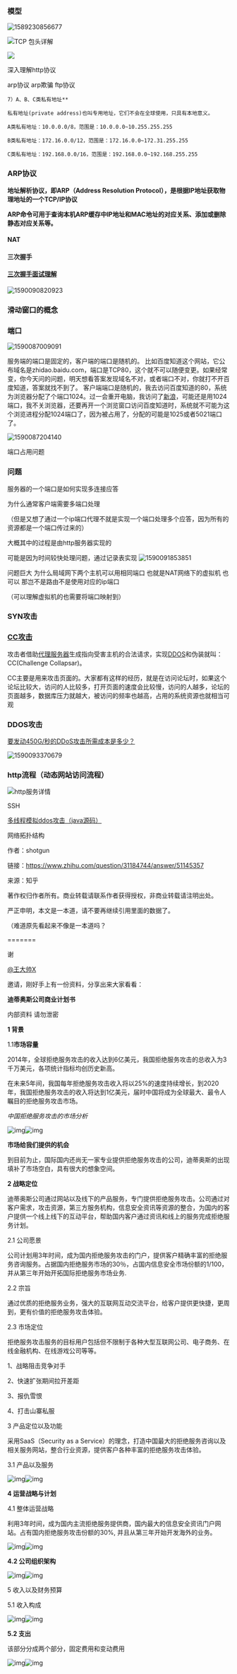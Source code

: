 ### 模型

![1589230856677](../img/1589230856677.png)

![TCP 包头详解](../img/15258fd05883b537955fbe56eb7f9afe.png)

![](https://s4.51cto.com/images/blog/201808/23/15258fd05883b537955fbe56eb7f9afe.png?x-oss-process=image/watermark,size_16,text_QDUxQ1RP5Y2a5a6i,color_FFFFFF,t_100,g_se,x_10,y_10,shadow_90,type_ZmFuZ3poZW5naGVpdGk=)





深入理解http协议





arp协议  arp欺骗
ftp协议 




```
7）A、B、C类私有地址**

私有地址(private address)也叫专用地址，它们不会在全球使用，只具有本地意义。

A类私有地址：10.0.0.0/8，范围是：10.0.0.0~10.255.255.255

B类私有地址：172.16.0.0/12，范围是：172.16.0.0~172.31.255.255

C类私有地址：192.168.0.0/16，范围是：192.168.0.0~192.168.255.255
```

### ARP协议

**地址解析协议，即ARP（Address Resolution Protocol），是根据IP地址获取物理地址的一个TCP/IP协议**

**ARP命令可用于查询本机ARP缓存中IP地址和MAC地址的对应关系、添加或删除静态对应关系等。**

#### NAT

#### 三次握手

#### [三次握手面试理解](https://blog.csdn.net/hyg0811/article/details/102366854?ops_request_misc=%257B%2522request%255Fid%2522%253A%2522159008864619726867802193%2522%252C%2522scm%2522%253A%252220140713.130102334.pc%255Fall.%2522%257D&request_id=159008864619726867802193&biz_id=0&utm_medium=distribute.pc_search_result.none-task-blog-2~all~first_rank_v2~rank_v28-1-102366854.first_rank_v2_rank_v28&utm_term=%E4%B8%89%E6%AC%A1%E6%8F%A1%E6%89%8B)

![1590090820923](../img/1590090820923.png)



### 滑动窗口的概念















### 端口

![1590087009091](../img/1590087009091.png)

服务端的端口是固定的，客户端的端口是随机的。
比如百度知道这个网站，它公布域名是zhidao.baidu.com，端口是TCP80，这个就不可以随便变更。如果经常变，你今天问的问题，明天想看答案发现域名不对，或者端口不对，你就打不开百度知道，答案就找不到了。
客户端端口是随机的，我去访问百度知道的80，系统为浏览器分配了个端口1024。过一会重开电脑，我访问了[新浪](https://www.baidu.com/s?wd=%E6%96%B0%E6%B5%AA&tn=SE_PcZhidaonwhc_ngpagmjz&rsv_dl=gh_pc_zhidao)，可能还是用1024端口，我不关浏览器，还要再开一个浏览窗口访问百度知道时，系统就不可能为这个浏览进程分配1024端口了，因为被占用了，分配的可能是1025或者5021端口了。

![1590087204140](../img/1590087204140.png)



端口占用问题

### 问题

服务器的一个端口是如何实现多连接应答

为什么通常客户端需要多端口处理

（但是又想了通过一个ip端口代理不就是实现一个端口处理多个应答，因为所有的资源都是一个端口传过来的）

大概其中的过程是由http服务器实现的

可能是因为时间较快处理问题，通过记录表实现
![1590091853851](../img/1590091853851.png)

问题巨大 为什么局域网下两个主机可以用相同端口
也就是NAT网络下的虚拟机 也可以
那岂不是路由不是使用对应的ip端口

（可以理解虚拟机的也需要将端口映射到）





### SYN攻击 

### [CC攻击](https://baike.baidu.com/item/cc%E6%94%BB%E5%87%BB/10959545?fr=aladdin)

攻击者借助[代理服务器](https://baike.baidu.com/item/%E4%BB%A3%E7%90%86%E6%9C%8D%E5%8A%A1%E5%99%A8/97996)生成指向受害主机的合法请求，实现[DDOS](https://baike.baidu.com/item/DDOS)和伪装就叫：CC(Challenge Collapsar)。

CC主要是用来攻击页面的。大家都有这样的经历，就是在访问论坛时，如果这个论坛比较大，访问的人比较多，打开页面的速度会比较慢，访问的人越多，论坛的页面越多，数据库压力就越大，被访问的频率也越高，占用的系统资源也就相当可观

### DDOS攻击

[要发动450G/秒的DDoS攻击所需成本是多少？](https://www.zhihu.com/question/31184744)

![1590093370679](../img/1590093370679.png)





### http流程（动态网站访问流程）

![http服务详情](../img/http服务详情-1590089160731.png)



SSH

[多线程模拟ddos攻击（java源码）](https://my.oschina.net/wangnian/blog/651773)











网络拓扑结构







作者：shotgun

链接：https://www.zhihu.com/question/31184744/answer/51145357

来源：知乎

著作权归作者所有。商业转载请联系作者获得授权，非商业转载请注明出处。

严正申明，本文是一本道，请不要再继续引用里面的数据了。

（难道原先看起来不像是一本道吗？

=======

谢 

[@王大帅X](http://www.zhihu.com/people/4036689d27220575fb55a6c1ec15b688)

 邀请，刚好手上有一份资料，分享出来大家看看：

**迪蒂奥斯公司商业计划书**

内部资料 请勿泄密

**1 背景**

1.1**市场容量**

2014年，全球拒绝服务攻击的收入达到6亿美元，我国拒绝服务攻击的总收入为3千万美元，各项统计指标均创历史新高。

在未来5年间，我国每年拒绝服务攻击收入将以25%的速度持续增长，到2020年，我国拒绝服务攻击的收入将达到1亿美元，届时中国将成为全球最大、最令人瞩目的拒绝服务攻击市场。

*中国拒绝服务攻击的市场分析*

![img](https://pic3.zhimg.com/50/b240f1826034b42e78af1a51900bc229_hd.jpg)![img](https://pic3.zhimg.com/80/b240f1826034b42e78af1a51900bc229_720w.jpg)



**市场给我们提供的机会**

到目前为止，国际国内还尚无一家专业提供拒绝服务攻击的公司，迪蒂奥斯的出现填补了市场空白，具有很大的想象空间。

**2 战略定位**

迪蒂奥斯公司通过网站以及线下的产品服务，专门提供拒绝服务攻击。公司通过对客户需求，攻击资源，第三方服务机构，信息安全资讯等资源的整合，为国内的客户提供一个线上线下的互动平台，帮助国内客户通过资讯和线上的服务完成拒绝服务计划。

2.1 公司愿景

公司计划用3年时间，成为国内拒绝服务攻击的门户，提供客户精确丰富的拒绝服务咨询服务。占据国内拒绝服务市场的30％，占国内信息安全市场份额的1/100，并从第三年开始开拓国际拒绝服务市场业务.

2.2 宗旨

通过优质的拒绝服务业务，强大的互联网互动交流平台，给客户提供更快捷，更周到，更有价值的拒绝服务攻击体验。

2.3 市场定位

拒绝服务攻击服务的目标用户包括但不限制于各种大型互联网公司、电子商务、在线金融机构、在线游戏公司等等。

1、战略阻击竞争对手

2、快速扩张期间拉开差距

3、报仇雪恨

4、打击山寨私服

3 产品定位以及功能

采用SaaS（Security as a Service）的理念，打造中国最大的拒绝服务咨询以及相关服务网站，整合行业资源，提供客户各种丰富的拒绝服务攻击体验。

3.1 产品以及服务

![img](https://pic4.zhimg.com/50/bdd15fa3c37c625d46bbb93e473c91e3_hd.jpg)![img](https://pic4.zhimg.com/80/bdd15fa3c37c625d46bbb93e473c91e3_720w.jpg)

**4 运营战略与计划**

4.1 整体运营战略

利用3年时间，成为国内主流拒绝服务提供商，国内最大的信息安全资讯门户网站。占有国内拒绝服务攻击份额的30%, 并且从第三年开始开发海外的业务。

![img](https://pic4.zhimg.com/50/a1f03368a0c9b98fe7deb927bd2e7289_hd.jpg)![img](https://pic4.zhimg.com/80/a1f03368a0c9b98fe7deb927bd2e7289_720w.jpg)



**4.2 公司组织架构**

![img](https://pic4.zhimg.com/50/01642d2c9cd88fc7fad038c138beff10_hd.jpg)![img](https://pic4.zhimg.com/80/01642d2c9cd88fc7fad038c138beff10_720w.jpg)

5 收入以及财务预算

5.1 收入构成

![img](https://pic4.zhimg.com/50/8a54569779fb2315eebde5145759e683_hd.jpg)![img](https://pic4.zhimg.com/80/8a54569779fb2315eebde5145759e683_720w.jpg)

**5.2 支出**

该部分分成两个部分，固定费用和变动费用



![img](https://pic3.zhimg.com/50/e9b2adc1d468ddc627d19c40bc706d7b_hd.jpg)![img](https://pic3.zhimg.com/80/e9b2adc1d468ddc627d19c40bc706d7b_720w.jpg)
